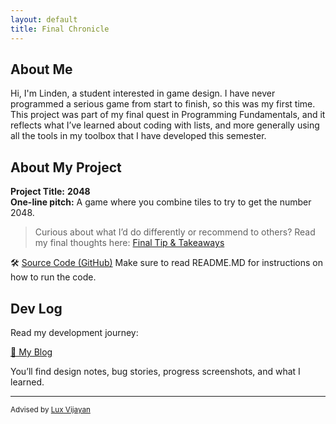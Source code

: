 ```yaml
---
layout: default
title: Final Chronicle
---
```


## About Me

Hi, I'm Linden, a student interested in game design. I have never programmed a serious game from start to finish, so this was my first time.
This project was part of my final quest in Programming Fundamentals, and it reflects what I’ve learned about coding with lists, and more generally using all the tools in my toolbox that I have developed this semester.

## About My Project

**Project Title:** **2048**   
**One-line pitch:** A game where you combine tiles to try to get the number 2048.

> Curious about what I’d do differently or recommend to others? Read my final thoughts here: [Final Tip & Takeaways](_posts/2025-05-23-tip.md)

🛠️ [Source Code (GitHub)](https://github.com/lindenpeters/lindenpeters.github.io/tree/287e0b253a8a072df6445631062b12f0d52706cf/files)
Make sure to read README.MD for instructions on how to run the code.

## Dev Log

Read my development journey:  

[📝 My Blog](blog.html)

You’ll find design notes, bug stories, progress screenshots, and what I learned.

---

<small>Advised by [Lux Vijayan](mailto:laxmiv2@illinois.edu)</small>
